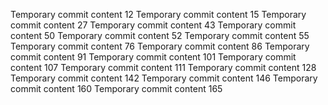 Temporary commit content 12
Temporary commit content 15
Temporary commit content 27
Temporary commit content 43
Temporary commit content 50
Temporary commit content 52
Temporary commit content 55
Temporary commit content 76
Temporary commit content 86
Temporary commit content 91
Temporary commit content 101
Temporary commit content 107
Temporary commit content 111
Temporary commit content 128
Temporary commit content 142
Temporary commit content 146
Temporary commit content 160
Temporary commit content 165
